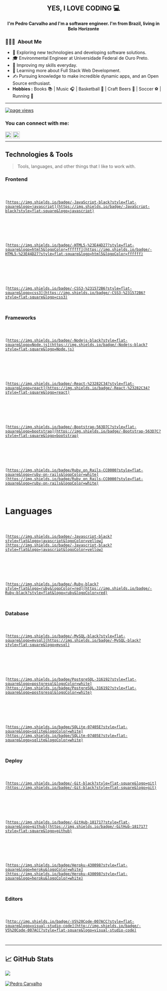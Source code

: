 <h2 align="center"> YES, I LOVE CODING  💻 </h2>
<h4 align="center"> I'm Pedro Carvalho and I'm a software engineer. I'm from Brazil, living in Belo Horizonte </h4>

<h3> 👨🏻‍💻  About Me </h3>

- 🤔 Exploring new technologies and developing software solutions.
- 🎓 Environmental Engineer at Universidade Federal de Ouro Preto.
- 💼 Improving my skills everyday.
- 🌱 Learning more about Full Stack Web Development.
- ✍️ Pursuing knowledge to make incredible dynamic apps, and an Open Source enthusiast.
- **Hobbies :** Books 📚 | Music 🎧 | Basketball 🏀 | Craft Beers 🍺 | Soccer ⚽ | Running 🏃

---

<p align="left">
<a href="[https://github.com/pedrocarr](https://github.com/pedrocarr)">
<img src="[https://komarev.com/ghpvc/?username=pedrocarr](https://komarev.com/ghpvc/?username=pedrocarr)" alt="page views" />
</a>
</p>

### You can connect with me:

<p>
<a href="[https://github.com/pedrocarr](https://github.com/pedrocarr)">
<img align="left" alt="pedrocarr" width="22px" src= "[https://raw.githubusercontent.com/iconic/open-iconic/master/svg/globe.svg](https://raw.githubusercontent.com/iconic/open-iconic/master/svg/globe.svg)" style="max-width:100%;">
</a>
<a href="[https://www.linkedin.com/in/pedro-car/](https://www.linkedin.com/in/pedro-car/)">
<img align="left" alt="pedro linkedin" width="22px" src= "[https://camo.githubusercontent.com/d659d2bac00c01b42bffbae84bdc121e828b8fecd5b4949ffa2575f5d9e4a371/68747470733a2f2f63646e2e6a7364656c6976722e6e65742f6e706d2f73696d706c652d69636f6e734076332f69636f6e732f6c696e6b6564696e2e737667](https://camo.githubusercontent.com/d659d2bac00c01b42bffbae84bdc121e828b8fecd5b4949ffa2575f5d9e4a371/68747470733a2f2f63646e2e6a7364656c6976722e6e65742f6e706d2f73696d706c652d69636f6e734076332f69636f6e732f6c696e6b6564696e2e737667)" style="max-width:100%;">
</a>
</p>

<br>

---

<h2 align="left">Technologies & Tools</h2>

> Tools, languages, and other things that I like to work with.

### Frontend

<code>

[https://img.shields.io/badge/-JavaScript-black?style=flat-square&logo=javascript](https://img.shields.io/badge/-JavaScript-black?style=flat-square&logo=javascript)

</code>   
<code>

[https://img.shields.io/badge/-HTML5-%23E44D27?style=flat-square&logo=html5&logoColor=ffffff](https://img.shields.io/badge/-HTML5-%23E44D27?style=flat-square&logo=html5&logoColor=ffffff)

</code>   
<code>

[https://img.shields.io/badge/-CSS3-%231572B6?style=flat-square&logo=css3](https://img.shields.io/badge/-CSS3-%231572B6?style=flat-square&logo=css3)

</code>

### Frameworks

<code>

[https://img.shields.io/badge/-Nodejs-black?style=flat-square&logo=Node.js](https://img.shields.io/badge/-Nodejs-black?style=flat-square&logo=Node.js)

</code>   
<code>

[https://img.shields.io/badge/-React-%23282C34?style=flat-square&logo=react](https://img.shields.io/badge/-React-%23282C34?style=flat-square&logo=react)

</code>   
<code>

[https://img.shields.io/badge/-Bootstrap-563D7C?style=flat-square&logo=bootstrap](https://img.shields.io/badge/-Bootstrap-563D7C?style=flat-square&logo=bootstrap)

</code>   
<code>

[https://img.shields.io/badge/Ruby_on_Rails-CC0000?style=flat-square&logo=ruby-on-rails&logoColor=white](https://img.shields.io/badge/Ruby_on_Rails-CC0000?style=flat-square&logo=ruby-on-rails&logoColor=white)

</code>

# Languages

<code>

[https://img.shields.io/badge/-Javascript-black?style=flat&logo=javascript&logoColor=yellow](https://img.shields.io/badge/-Javascript-black?style=flat&logo=javascript&logoColor=yellow)

</code>   
<code>

[https://img.shields.io/badge/-Ruby-black?style=flat&logo=ruby&logoColor=red](https://img.shields.io/badge/-Ruby-black?style=flat&logo=ruby&logoColor=red)

</code>

### Database

<code>

[https://img.shields.io/badge/-MySQL-black?style=flat-square&logo=mysql](https://img.shields.io/badge/-MySQL-black?style=flat-square&logo=mysql)

</code>   
<code>

[https://img.shields.io/badge/PostgreSQL-316192?style=flat-square&logo=postgresql&logoColor=white](https://img.shields.io/badge/PostgreSQL-316192?style=flat-square&logo=postgresql&logoColor=white)

</code>   
<code>

[https://img.shields.io/badge/SQLite-07405E?style=flat-square&logo=sqlite&logoColor=white](https://img.shields.io/badge/SQLite-07405E?style=flat-square&logo=sqlite&logoColor=white)

</code>

### Deploy

<code>

[https://img.shields.io/badge/-Git-black?style=flat-square&logo=git](https://img.shields.io/badge/-Git-black?style=flat-square&logo=git)

</code>   
<code>

[https://img.shields.io/badge/-GitHub-181717?style=flat-square&logo=github](https://img.shields.io/badge/-GitHub-181717?style=flat-square&logo=github)

</code>   
<code>

[https://img.shields.io/badge/Heroku-430098?style=flat-square&logo=heroku&logoColor=white](https://img.shields.io/badge/Heroku-430098?style=flat-square&logo=heroku&logoColor=white)

</code>

### Editors

<code>

[http://img.shields.io/badge/-VS%20Code-007ACC?style=flat-square&logo=visual-studio-code](http://img.shields.io/badge/-VS%20Code-007ACC?style=flat-square&logo=visual-studio-code)

</code>

---

## 📈 GitHub Stats

<p>
<a href="[https://github.com/pedrocarr](https://github.com/pedrocarr)">
<img align="center" src="[https://github-readme-stats.vercel.app/api/top-langs/?username=pedrocarr&hide=html&layout=compact&langs_count=10](https://github-readme-stats.vercel.app/api/top-langs/?username=pedrocarr&hide=html&layout=compact&langs_count=10)" />
</a>
<br> <br>
<a href="[https://github.com/pedrocarr](https://github.com/pedrocarr)">
<img align="center" src="[https://github-readme-stats.vercel.app/api?username=pedrocarr&show_icons=true&line_height=27&count_private=true&&theme=vision-friendly-dark](https://github-readme-stats.vercel.app/api?username=pedrocarr&show_icons=true&line_height=27&count_private=true&&theme=vision-friendly-dark)" alt="Pedro Carvalho" />
</a>
</p>
